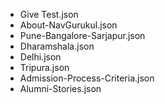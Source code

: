 - Give Test.json
- About-NavGurukul.json
- Pune-Bangalore-Sarjapur.json
- Dharamshala.json
- Delhi.json
- Tripura.json
- Admission-Process-Criteria.json
- Alumni-Stories.json


